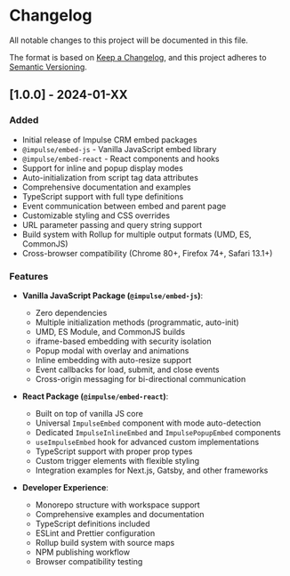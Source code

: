 # Changelog

All notable changes to this project will be documented in this file.

The format is based on [Keep a Changelog](https://keepachangelog.com/en/1.0.0/),
and this project adheres to [Semantic Versioning](https://semver.org/spec/v2.0.0.html).

## [1.0.0] - 2024-01-XX

### Added

- Initial release of Impulse CRM embed packages
- `@impulse/embed-js` - Vanilla JavaScript embed library
- `@impulse/embed-react` - React components and hooks
- Support for inline and popup display modes
- Auto-initialization from script tag data attributes
- Comprehensive documentation and examples
- TypeScript support with full type definitions
- Event communication between embed and parent page
- Customizable styling and CSS overrides
- URL parameter passing and query string support
- Build system with Rollup for multiple output formats (UMD, ES, CommonJS)
- Cross-browser compatibility (Chrome 80+, Firefox 74+, Safari 13.1+)

### Features

- **Vanilla JavaScript Package (`@impulse/embed-js`)**:

  - Zero dependencies
  - Multiple initialization methods (programmatic, auto-init)
  - UMD, ES Module, and CommonJS builds
  - iframe-based embedding with security isolation
  - Popup modal with overlay and animations
  - Inline embedding with auto-resize support
  - Event callbacks for load, submit, and close events
  - Cross-origin messaging for bi-directional communication

- **React Package (`@impulse/embed-react`)**:

  - Built on top of vanilla JS core
  - Universal `ImpulseEmbed` component with mode auto-detection
  - Dedicated `ImpulseInlineEmbed` and `ImpulsePopupEmbed` components
  - `useImpulseEmbed` hook for advanced custom implementations
  - TypeScript support with proper prop types
  - Custom trigger elements with flexible styling
  - Integration examples for Next.js, Gatsby, and other frameworks

- **Developer Experience**:
  - Monorepo structure with workspace support
  - Comprehensive examples and documentation
  - TypeScript definitions included
  - ESLint and Prettier configuration
  - Rollup build system with source maps
  - NPM publishing workflow
  - Browser compatibility testing
